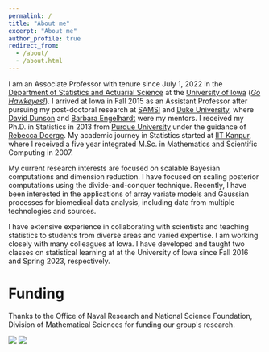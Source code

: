 ```yaml
---
permalink: /
title: "About me"
excerpt: "About me"
author_profile: true
redirect_from: 
  - /about/
  - /about.html
---
```


I am an Associate Professor with tenure since July 1, 2022 in the [Department of Statistics and Actuarial Science](https://stat.uiowa.edu/) at the [University of Iowa](https://uiowa.edu/) ([*Go Hawkeyes!*](https://hawkeyesports.com/)). I arrived at Iowa in Fall 2015 as an Assistant Professor after pursuing my post-doctoral research at [SAMSI](www.samsi.info) and [Duke University](https://stat.duke.edu), where [David Dunson](https://en.wikipedia.org/wiki/David_Dunson) and [Barbara Engelhardt](https://www.cs.princeton.edu/people/profile/bee) were my mentors. I received my Ph.D. in Statistics in 2013 from [Purdue University](https://www.stat.purdue.edu/) under the guidance of [Rebecca Doerge](https://www.cmu.edu/mcs/people/dean-bio.html). My academic journey in Statistics started at [IIT Kanpur](https://www.iitk.ac.in/math/), where I received a five year integrated M.Sc. in Mathematics and Scientific Computing in 2007.

My current research interests are focused on scalable Bayesian computations and dimension reduction. I have focused on scaling posterior computations using the divide-and-conquer technique. Recently, I have been interested in the applications of array variate models and Gaussian processes for biomedical data analysis, including data from multiple technologies and sources. 

I have extensive experience in collaborating with scientists and teaching statistics to students from diverse areas and varied expertise. I am working closely with many colleagues at Iowa. I have developed and taught two classes on statistical learning at at the University of Iowa since Fall 2016 and Spring 2023, respectively. 

Funding
======
Thanks to the Office of Naval Research and National Science Foundation, Division of Mathematical Sciences for funding our group's research.

![](/images/nsf.png) ![](/images/onr.png)

